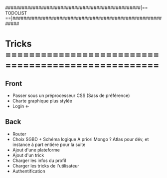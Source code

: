 #################################################|== TODOLIST ==|###########################################################


# Tricks ====================================================

## Front
- Passer sous un préprocesseur CSS (Sass de préférence)
- Charte graphique plus stylée
- Login <-

## Back
- Router
- Choix SGBD + Schéma logique
A priori Mongo ? Atlas pour dév, et instance à part entière pour la suite
- Ajout d'une plateforme
- Ajout d'un trick
- Charger les infos du profil
- Charger les tricks de l'utilisateur
- Authentification

